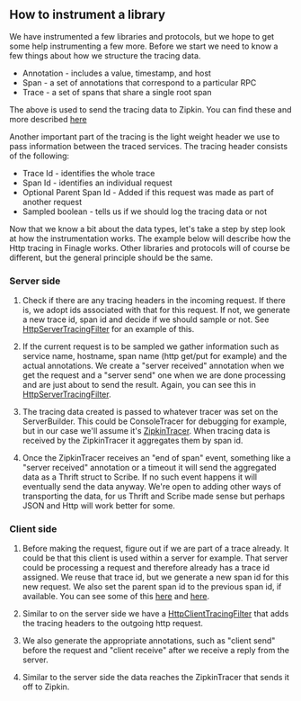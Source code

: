 ## How to instrument a library
We have instrumented a few libraries and protocols, but we hope to get some help instrumenting a few more. 
Before we start we need to know a few things about how we structure the tracing data.

* Annotation - includes a value, timestamp, and host
* Span - a set of annotations that correspond to a particular RPC
* Trace - a set of spans that share a single root span

The above is used to send the tracing data to Zipkin. You can find these and more described <a href="https://github.com/twitter/zipkin/blob/master/zipkin-thrift/src/main/resources/thrift/zipkinCore.thrift">here</a>

Another important part of the tracing is the light weight header we use to pass information between the traced services.
The tracing header consists of the following:

* Trace Id - identifies the whole trace
* Span Id - identifies an individual request
* Optional Parent Span Id - Added if this request was made as part of another request
* Sampled boolean - tells us if we should log the tracing data or not

Now that we know a bit about the data types, let's take a step by step look at how the instrumentation works. 
The example below will describe how the Http tracing in Finagle works. Other libraries and protocols will of course be different, but the general principle should be the same.

### Server side
1. Check if there are any tracing headers in the incoming request. If there is, we adopt ids associated with that for this request. If not, we generate a new trace id, span id and decide if we should sample or not. See <a href="https://github.com/twitter/finagle/blob/master/finagle-http/src/main/scala/com/twitter/finagle/http/Codec.scala">HttpServerTracingFilter</a> for an example of this.

1. If the current request is to be sampled we gather information such as service name, hostname, span name (http get/put for example) and the actual annotations. We create a "server received" annotation when we get the request and a "server send" one when we are done processing and are just about to send the result. Again, you can see this in <a href="https://github.com/twitter/finagle/blob/master/finagle-http/src/main/scala/com/twitter/finagle/http/Codec.scala">HttpServerTracingFilter</a>.

1. The tracing data created is passed to whatever tracer was set on the ServerBuilder. This could be ConsoleTracer for debugging for example, but in our case we'll assume it's <a href="https://github.com/twitter/finagle/tree/master/finagle-zipkin">ZipkinTracer</a>. When tracing data is received by the ZipkinTracer it aggregates them by span id.

1. Once the ZipkinTracer receives an "end of span" event, something like a "server received" annotation or a timeout it will send the aggregated data as a Thrift struct to Scribe. If no such event happens it will eventually send the data anyway. We're open to adding other ways of transporting the data, for us Thrift and Scribe made sense but perhaps JSON and Http will work better for some.

### Client side
1. Before making the request, figure out if we are part of a trace already. It could be that this client is used within a server for example. That server could be processing a request and therefore already has a trace id assigned. We reuse that trace id, but we generate a new span id for this new request. We also set the parent span id to the previous span id, if available. You can see some of this <a href="https://github.com/twitter/finagle/blob/master/finagle-core/src/main/scala/com/twitter/finagle/tracing/TracingFilter.scala">here</a> and <a href="https://github.com/twitter/finagle/blob/master/finagle-core/src/main/scala/com/twitter/finagle/tracing/Trace.scala">here</a>.

1. Similar to on the server side we have a <a href="https://github.com/twitter/finagle/blob/master/finagle-http/src/main/scala/com/twitter/finagle/http/Codec.scala">HttpClientTracingFilter</a> that adds the tracing headers to the outgoing http request.

1. We also generate the appropriate annotations, such as "client send" before the request and "client receive" after we receive a reply from the server.

1. Similar to the server side the data reaches the ZipkinTracer that sends it off to Zipkin.

